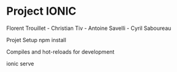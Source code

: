 
# Project IONIC 
Florent Trouillet - Christian Tiv - Antoine Savelli  - Cyril Saboureau

Projet Setup 
npm install 

Compiles and hot-reloads for development 

ionic serve

